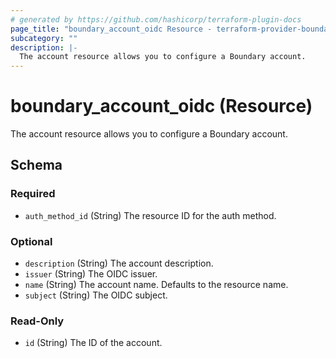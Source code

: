 ```yaml
---
# generated by https://github.com/hashicorp/terraform-plugin-docs
page_title: "boundary_account_oidc Resource - terraform-provider-boundary"
subcategory: ""
description: |-
  The account resource allows you to configure a Boundary account.
---
```


# boundary_account_oidc (Resource)

The account resource allows you to configure a Boundary account.



<!-- schema generated by tfplugindocs -->
## Schema

### Required

- `auth_method_id` (String) The resource ID for the auth method.

### Optional

- `description` (String) The account description.
- `issuer` (String) The OIDC issuer.
- `name` (String) The account name. Defaults to the resource name.
- `subject` (String) The OIDC subject.

### Read-Only

- `id` (String) The ID of the account.


